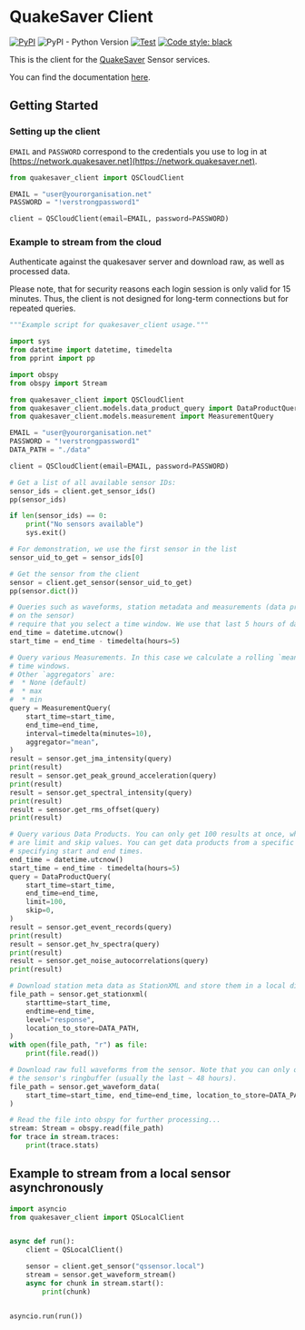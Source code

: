 # QuakeSaver Client

[![PyPI](https://img.shields.io/pypi/v/quakesaver-client)](https://pypi.org/project/quakesaver-client)
![PyPI - Python Version](https://img.shields.io/pypi/pyversions/quakesaver-client)
[![Test](https://github.com/QuakeSaver/quakesaver-client/actions/workflows/test.yml/badge.svg)](https://github.com/QuakeSaver/quakesaver-client/actions/workflows/test.yml)
<a href="https://github.com/psf/black"><img alt="Code style: black" src="https://img.shields.io/badge/code%20style-black-000000.svg"></a>

This is the client for the [QuakeSaver](https://quakesaver.net/) Sensor services.

You can find the documentation [here](https://quakesaver.github.io/quakesaver-client/).

## Getting Started

### Setting up the client

`EMAIL` and `PASSWORD` correspond to the credentials you use to log in at [https://network.quakesaver.net](https://network.quakesaver.net).

```python
from quakesaver_client import QSCloudClient

EMAIL = "user@yourorganisation.net"
PASSWORD = "!verstrongpassword1"

client = QSCloudClient(email=EMAIL, password=PASSWORD)
```

### Example to stream from the cloud

Authenticate against the quakesaver server and download raw, as well as processed data.

Please note, that for security reasons each login session is only valid for 15 minutes. Thus, the client is not designed for long-term connections but for repeated queries.

```python
"""Example script for quakesaver_client usage."""

import sys
from datetime import datetime, timedelta
from pprint import pp

import obspy
from obspy import Stream

from quakesaver_client import QSCloudClient
from quakesaver_client.models.data_product_query import DataProductQuery
from quakesaver_client.models.measurement import MeasurementQuery

EMAIL = "user@yourorganisation.net"
PASSWORD = "!verstrongpassword1"
DATA_PATH = "./data"

client = QSCloudClient(email=EMAIL, password=PASSWORD)

# Get a list of all available sensor IDs:
sensor_ids = client.get_sensor_ids()
pp(sensor_ids)

if len(sensor_ids) == 0:
    print("No sensors available")
    sys.exit()

# For demonstration, we use the first sensor in the list
sensor_uid_to_get = sensor_ids[0]

# Get the sensor from the client
sensor = client.get_sensor(sensor_uid_to_get)
pp(sensor.dict())

# Queries such as waveforms, station metadata and measurements (data products calculated
# on the sensor)
# require that you select a time window. We use that last 5 hours of data
end_time = datetime.utcnow()
start_time = end_time - timedelta(hours=5)

# Query various Measurements. In this case we calculate a rolling `mean` over 10 minutes
# time windows.
# Other `aggregators` are:
#  * None (default)
#  * max
#  * min
query = MeasurementQuery(
    start_time=start_time,
    end_time=end_time,
    interval=timedelta(minutes=10),
    aggregator="mean",
)
result = sensor.get_jma_intensity(query)
print(result)
result = sensor.get_peak_ground_acceleration(query)
print(result)
result = sensor.get_spectral_intensity(query)
print(result)
result = sensor.get_rms_offset(query)
print(result)

# Query various Data Products. You can only get 100 results at once, which is why there
# are limit and skip values. You can get data products from a specific time frame, by
# specifying start and end times.
end_time = datetime.utcnow()
start_time = end_time - timedelta(hours=5)
query = DataProductQuery(
    start_time=start_time,
    end_time=end_time,
    limit=100,
    skip=0,
)
result = sensor.get_event_records(query)
print(result)
result = sensor.get_hv_spectra(query)
print(result)
result = sensor.get_noise_autocorrelations(query)
print(result)

# Download station meta data as StationXML and store them in a local directory.
file_path = sensor.get_stationxml(
    starttime=start_time,
    endtime=end_time,
    level="response",
    location_to_store=DATA_PATH,
)
with open(file_path, "r") as file:
    print(file.read())

# Download raw full waveforms from the sensor. Note that you can only query what is in
# the sensor's ringbuffer (usually the last ~ 48 hours).
file_path = sensor.get_waveform_data(
    start_time=start_time, end_time=end_time, location_to_store=DATA_PATH
)

# Read the file into obspy for further processing...
stream: Stream = obspy.read(file_path)
for trace in stream.traces:
    print(trace.stats)
```

## Example to stream from a local sensor asynchronously

```python
import asyncio
from quakesaver_client import QSLocalClient


async def run():
    client = QSLocalClient()

    sensor = client.get_sensor("qssensor.local")
    stream = sensor.get_waveform_stream()
    async for chunk in stream.start():
        print(chunk)


asyncio.run(run())

```
